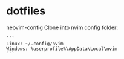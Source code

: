 # dotfiles
neovim-config
    Clone into nvim config folder:

    ```
    Linux: ~/.config/nvim
    Windows: %userprofile%\AppData\Local\nvim
    ```


